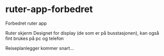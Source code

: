 # ruter-app-forbedret
Forbedret ruter app

Ruter skjerm
Designet for display (de som er på busstasjonen), kan også fint brukes på pc og telefon

Reiseplanlegger kommer snart...

